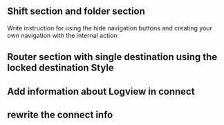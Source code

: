 ## Shift section and folder section 
Write instruction for using the hide navigation buttons and creating your own navigation with the internal action 

## Router section with single destination using the locked destination Style 

## Add information about Logview in connect 

## rewrite the connect info 



